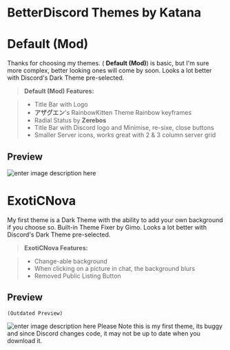 # BetterDiscord Themes by Katana

Default (Mod)
===================
Thanks for choosing my themes. (<i class="icon-file"></i> **Default (Mod)**) is basic, but I'm sure more complex, better looking ones will come by soon.
Looks a lot better with Discord's Dark Theme pre-selected.
> ****Default (Mod)** Features:**

> - Title Bar with Logo
> - **アザグエン**'s RainbowKitten Theme Rainbow keyframes
> - Radial Status by **Zerebos**
> - Title Bar with Discord logo and Minimise, re-sixe, close buttons
> - Smaller Server icons, works great with 2 & 3 column server grid

Preview
-------------
![enter image description here](http://www.exoticmods.us/img/github/BD-Themes/Capture1.PNG)

ExotiCNova
===================
My first theme is a Dark Theme with the ability to add your own background if you choose so. Built-in Theme Fixer by Gimo.
Looks a lot better with Discord's Dark Theme pre-selected.
> ****ExotiCNova** Features:**

> - Change-able background
> - When clicking on a picture in chat, the background blurs
> - Removed Public Listing Button

Preview
-------------
    (Outdated Preview)
![enter image description here](http://www.exoticmods.us/img/github/BD-Themes/Capture2.PNG)
Please Note this is my first theme, its buggy and since Discord changes code, it may not be up to date when you download it.
